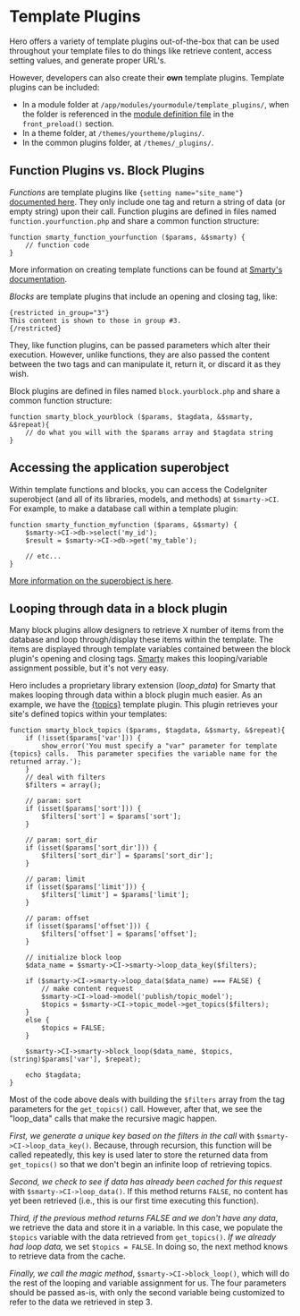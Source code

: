# Template Plugins

Hero offers a variety of template plugins out-of-the-box that can be used throughout your template files to do things like retrieve content, access setting values, and generate proper URL's.

However, developers can also create their **own** template plugins.  Template plugins can be included:

* In a module folder at `/app/modules/yourmodule/template_plugins/`, when the folder is referenced in the [module definition file](/docs/developers/modules) in the `front_preload()` section.
* In a theme folder, at `/themes/yourtheme/plugins/`.
* In the common plugins folder, at `/themes/_plugins/`.

## Function Plugins vs. Block Plugins

*Functions* are template plugins like `{setting name="site_name"}` [documented here](/docs/designers/reference/global_plugins).  They only include one tag and return a string of data (or empty string) upon their call.  Function plugins are defined in files named `function.yourfunction.php` and share a common function structure:

```
function smarty_function_yourfunction ($params, &$smarty) {
	// function code
}
```

More information on creating template functions can be found at [Smarty's documentation](http://www.smarty.net).

*Blocks* are template plugins that include an opening and closing tag, like:

```
{restricted in_group="3"}
This content is shown to those in group #3.
{/restricted}
```

They, like function plugins, can be passed parameters which alter their execution.  However, unlike functions, they are also passed the content between the two tags and can manipulate it, return it, or discard it as they wish.

Block plugins are defined in files named `block.yourblock.php` and share a common function structure:

```
function smarty_block_yourblock ($params, $tagdata, &$smarty, &$repeat){	
	// do what you will with the $params array and $tagdata string
}
```

## Accessing the application superobject

Within template functions and blocks, you can access the CodeIgniter superobject (and all of its libraries, models, and methods) at `$smarty->CI`.  For example, to make a database call within a template plugin:

```
function smarty_function_myfunction ($params, &$smarty) {
	$smarty->CI->db->select('my_id');
	$result = $smarty->CI->db->get('my_table');
	
	// etc...
}
```

[More information on the superobject is here](/docs/developers/codeigniter).

## Looping through data in a block plugin

Many block plugins allow designers to retrieve X number of items from the database and loop through/display these items within the template.  The items are displayed through template variables contained between the block plugin's opening and closing tags.  [Smarty](/docs/designers/smarty) makes this looping/variable assignment possible, but it's not very easy.

Hero includes a proprietary library extension (*loop_data*) for Smarty that makes looping through data within a block plugin much easier.  As an example, we have the [{topics}](/docs/designers/reference/publish) template plugin.  This plugin retrieves your site's defined topics within your templates:

```
function smarty_block_topics ($params, $tagdata, &$smarty, &$repeat){
	if (!isset($params['var'])) {
		show_error('You must specify a "var" parameter for template {topics} calls.  This parameter specifies the variable name for the returned array.');
	}
	// deal with filters
	$filters = array();
	
	// param: sort
	if (isset($params['sort'])) {
		$filters['sort'] = $params['sort'];
	}
	
	// param: sort_dir
	if (isset($params['sort_dir'])) {
		$filters['sort_dir'] = $params['sort_dir'];
	}
	
	// param: limit
	if (isset($params['limit'])) {
		$filters['limit'] = $params['limit'];
	}
	
	// param: offset
	if (isset($params['offset'])) {
		$filters['offset'] = $params['offset'];
	}
	
	// initialize block loop
	$data_name = $smarty->CI->smarty->loop_data_key($filters);
	
	if ($smarty->CI->smarty->loop_data($data_name) === FALSE) {
		// make content request
		$smarty->CI->load->model('publish/topic_model');
		$topics = $smarty->CI->topic_model->get_topics($filters);
	}
	else {
		$topics = FALSE;
	}
	
	$smarty->CI->smarty->block_loop($data_name, $topics, (string)$params['var'], $repeat);
			
	echo $tagdata;
}
```

Most of the code above deals with building the `$filters` array from the tag parameters for the `get_topics()` call.  However, after that, we see the "loop_data" calls that make the recursive magic happen.

*First, we generate a unique key based on the filters in the call* with `$smarty->CI->loop_data_key()`.  Because, through recursion, this function will be called repeatedly, this key is used later to store the returned data from `get_topics()` so that we don't begin an infinite loop of retrieving topics.

*Second, we check to see if data has already been cached for this request* with `$smarty->CI->loop_data()`.  If this method returns `FALSE`, no content has yet been retrieved (i.e., this is our first time executing this function).

*Third, if the previous method returns FALSE and we don't have any data*, we retrieve the data and store it in a variable.  In this case, we populate the `$topics` variable with the data retrieved from `get_topics()`.  *If we already had loop data,* we set `$topics = FALSE`.  In doing so, the next method knows to retrieve data from the cache.

*Finally, we call the magic method*, `$smarty->CI->block_loop()`, which will do the rest of the looping and variable assignment for us.  The four parameters should be passed as-is, with only the second variable being customized to refer to the data we retrieved in step 3.